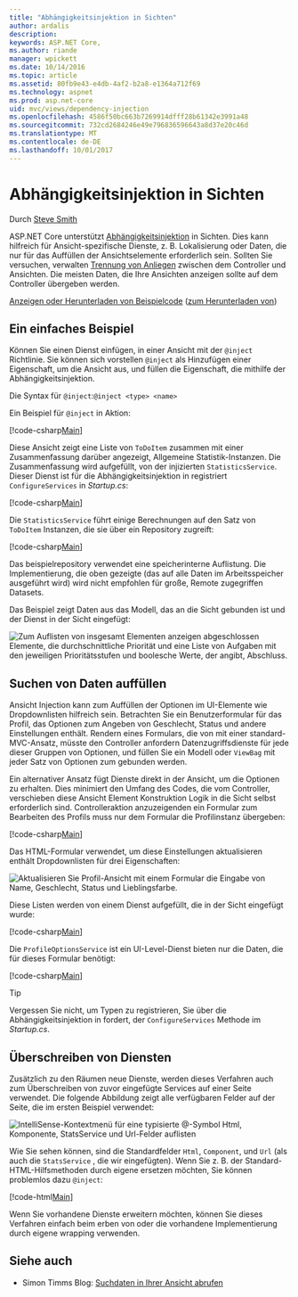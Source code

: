 ```yaml
---
title: "Abhängigkeitsinjektion in Sichten"
author: ardalis
description: 
keywords: ASP.NET Core,
ms.author: riande
manager: wpickett
ms.date: 10/14/2016
ms.topic: article
ms.assetid: 80fb9e43-e4db-4af2-b2a8-e1364a712f69
ms.technology: aspnet
ms.prod: asp.net-core
uid: mvc/views/dependency-injection
ms.openlocfilehash: 4586f50bc663b7269914dfff28b61342e3991a48
ms.sourcegitcommit: 732cd2684246e49e796836596643a8d37e20c46d
ms.translationtype: MT
ms.contentlocale: de-DE
ms.lasthandoff: 10/01/2017
---
```

# <a name="dependency-injection-into-views"></a>Abhängigkeitsinjektion in Sichten

Durch [Steve Smith](https://ardalis.com/)

ASP.NET Core unterstützt [Abhängigkeitsinjektion](xref:fundamentals/dependency-injection) in Sichten. Dies kann hilfreich für Ansicht-spezifische Dienste, z. B. Lokalisierung oder Daten, die nur für das Auffüllen der Ansichtselemente erforderlich sein. Sollten Sie versuchen, verwalten [Trennung von Anliegen](http://deviq.com/separation-of-concerns/) zwischen dem Controller und Ansichten. Die meisten Daten, die Ihre Ansichten anzeigen sollte auf dem Controller übergeben werden.

[Anzeigen oder Herunterladen von Beispielcode](https://github.com/aspnet/Docs/tree/master/aspnetcore/mvc/views/dependency-injection/sample) ([zum Herunterladen von](xref:tutorials/index#how-to-download-a-sample))

## <a name="a-simple-example"></a>Ein einfaches Beispiel

Können Sie einen Dienst einfügen, in einer Ansicht mit der `@inject` Richtlinie. Sie können sich vorstellen `@inject` als Hinzufügen einer Eigenschaft, um die Ansicht aus, und füllen die Eigenschaft, die mithilfe der Abhängigkeitsinjektion.

Die Syntax für `@inject`:`@inject <type> <name>`

Ein Beispiel für `@inject` in Aktion:

[!code-csharp[Main](../../mvc/views/dependency-injection/sample/src/ViewInjectSample/Views/ToDo/Index.cshtml?highlight=4,5,15,16,17)]

Diese Ansicht zeigt eine Liste von `ToDoItem` zusammen mit einer Zusammenfassung darüber angezeigt, Allgemeine Statistik-Instanzen. Die Zusammenfassung wird aufgefüllt, von der injizierten `StatisticsService`. Dieser Dienst ist für die Abhängigkeitsinjektion in registriert `ConfigureServices` in *Startup.cs*:

[!code-csharp[Main](../../mvc/views/dependency-injection/sample/src/ViewInjectSample/Startup.cs?highlight=6,7&range=15-22)]

Die `StatisticsService` führt einige Berechnungen auf den Satz von `ToDoItem` Instanzen, die sie über ein Repository zugreift:

[!code-csharp[Main](../../mvc/views/dependency-injection/sample/src/ViewInjectSample/Model/Services/StatisticsService.cs?highlight=15,20,26)]

Das beispielrepository verwendet eine speicherinterne Auflistung. Die Implementierung, die oben gezeigte (das auf alle Daten im Arbeitsspeicher ausgeführt wird) wird nicht empfohlen für große, Remote zugegriffen Datasets.

Das Beispiel zeigt Daten aus das Modell, das an die Sicht gebunden ist und der Dienst in der Sicht eingefügt:

![Zum Auflisten von insgesamt Elementen anzeigen abgeschlossen Elemente, die durchschnittliche Priorität und eine Liste von Aufgaben mit den jeweiligen Prioritätsstufen und boolesche Werte, der angibt, Abschluss.](dependency-injection/_static/screenshot.png)

## <a name="populating-lookup-data"></a>Suchen von Daten auffüllen

Ansicht Injection kann zum Auffüllen der Optionen im UI-Elemente wie Dropdownlisten hilfreich sein. Betrachten Sie ein Benutzerformular für das Profil, das Optionen zum Angeben von Geschlecht, Status und andere Einstellungen enthält. Rendern eines Formulars, die von mit einer standard-MVC-Ansatz, müsste den Controller anfordern Datenzugriffsdienste für jede dieser Gruppen von Optionen, und füllen Sie ein Modell oder `ViewBag` mit jeder Satz von Optionen zum gebunden werden.

Ein alternativer Ansatz fügt Dienste direkt in der Ansicht, um die Optionen zu erhalten. Dies minimiert den Umfang des Codes, die vom Controller, verschieben diese Ansicht Element Konstruktion Logik in die Sicht selbst erforderlich sind. Controlleraktion anzuzeigenden ein Formular zum Bearbeiten des Profils muss nur dem Formular die Profilinstanz übergeben:

[!code-csharp[Main](../../mvc/views/dependency-injection/sample/src/ViewInjectSample/Controllers/ProfileController.cs?highlight=9,19)]

Das HTML-Formular verwendet, um diese Einstellungen aktualisieren enthält Dropdownlisten für drei Eigenschaften:

![Aktualisieren Sie Profil-Ansicht mit einem Formular die Eingabe von Name, Geschlecht, Status und Lieblingsfarbe.](dependency-injection/_static/updateprofile.png)

Diese Listen werden von einem Dienst aufgefüllt, die in der Sicht eingefügt wurde:

[!code-csharp[Main](../../mvc/views/dependency-injection/sample/src/ViewInjectSample/Views/Profile/Index.cshtml?highlight=4,16,17,21,22,26,27)]

Die `ProfileOptionsService` ist ein UI-Level-Dienst bieten nur die Daten, die für dieses Formular benötigt:

[!code-csharp[Main](../../mvc/views/dependency-injection/sample/src/ViewInjectSample/Model/Services/ProfileOptionsService.cs?highlight=7,13,24)]

>[!TIP]
> Vergessen Sie nicht, um Typen zu registrieren, Sie über die Abhängigkeitsinjektion in fordert, der `ConfigureServices` Methode im *Startup.cs*.

## <a name="overriding-services"></a>Überschreiben von Diensten

Zusätzlich zu den Räumen neue Dienste, werden dieses Verfahren auch zum Überschreiben von zuvor eingefügte Services auf einer Seite verwendet. Die folgende Abbildung zeigt alle verfügbaren Felder auf der Seite, die im ersten Beispiel verwendet:

![IntelliSense-Kontextmenü für eine typisierte @-Symbol Html, Komponente, StatsService und Url-Felder auflisten](dependency-injection/_static/razor-fields.png)

Wie Sie sehen können, sind die Standardfelder `Html`, `Component`, und `Url` (als auch die `StatsService` , die wir eingefügten). Wenn Sie z. B. der Standard-HTML-Hilfsmethoden durch eigene ersetzen möchten, Sie können problemlos dazu `@inject`:

[!code-html[Main](../../mvc/views/dependency-injection/sample/src/ViewInjectSample/Views/Helper/Index.cshtml?highlight=3,11)]

Wenn Sie vorhandene Dienste erweitern möchten, können Sie dieses Verfahren einfach beim erben von oder die vorhandene Implementierung durch eigene wrapping verwenden.

## <a name="see-also"></a>Siehe auch

* Simon Timms Blog: [Suchdaten in Ihrer Ansicht abrufen](http://blog.simontimms.com/2015/06/09/getting-lookup-data-into-you-view/)
